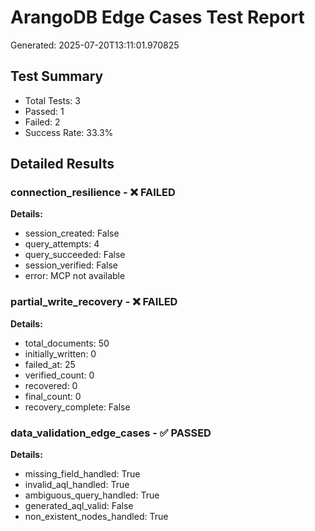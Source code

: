 # ArangoDB Edge Cases Test Report

Generated: 2025-07-20T13:11:01.970825

## Test Summary

- Total Tests: 3
- Passed: 1
- Failed: 2
- Success Rate: 33.3%

## Detailed Results

### connection_resilience - ❌ FAILED

**Details:**
- session_created: False
- query_attempts: 4
- query_succeeded: False
- session_verified: False
- error: MCP not available

### partial_write_recovery - ❌ FAILED

**Details:**
- total_documents: 50
- initially_written: 0
- failed_at: 25
- verified_count: 0
- recovered: 0
- final_count: 0
- recovery_complete: False

### data_validation_edge_cases - ✅ PASSED

**Details:**
- missing_field_handled: True
- invalid_aql_handled: True
- ambiguous_query_handled: True
- generated_aql_valid: False
- non_existent_nodes_handled: True
